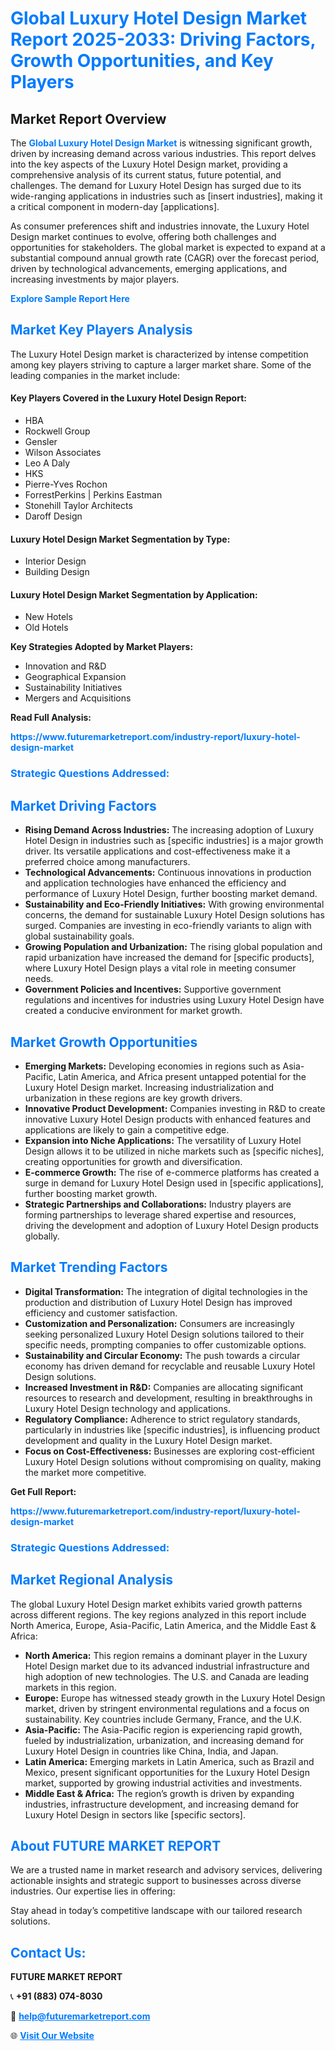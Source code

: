<h1 style="color: #007BFF;">Global Luxury Hotel Design Market Report 2025-2033: Driving Factors, Growth Opportunities, and Key Players</h1>

<section id="overview">
<h2>Market Report Overview</h2>
<p>The <a href="https://www.futuremarketreport.com/industry-report/luxury-hotel-design-market" style="color: #007BFF; text-decoration: none;"><strong>Global Luxury Hotel Design Market</strong></a> is witnessing significant growth, driven by increasing demand across various industries. This report delves into the key aspects of the Luxury Hotel Design market, providing a comprehensive analysis of its current status, future potential, and challenges. The demand for Luxury Hotel Design has surged due to its wide-ranging applications in industries such as [insert industries], making it a critical component in modern-day [applications].</p>
<p>As consumer preferences shift and industries innovate, the Luxury Hotel Design market continues to evolve, offering both challenges and opportunities for stakeholders. The global market is expected to expand at a substantial compound annual growth rate (CAGR) over the forecast period, driven by technological advancements, emerging applications, and increasing investments by major players.</p>
</section>

<section id="overview">
<p><a href="https://www.futuremarketreport.com/request-sample/reportId=43565" style="color: #007BFF; text-decoration: none;"><strong>Explore Sample Report Here</strong></a></p>
</section>

<section id="key-players">
<h2 style="color: #007BFF;">Market Key Players Analysis</h2>
<p>The Luxury Hotel Design market is characterized by intense competition among key players striving to capture a larger market share. Some of the leading companies in the market include:</p>
<h4>Key Players Covered in the Luxury Hotel Design Report:</h4>
<ul><li>HBA</li><li>Rockwell Group</li><li>Gensler</li><li>Wilson Associates</li><li>Leo A Daly</li><li>HKS</li><li>Pierre-Yves Rochon</li><li>ForrestPerkins | Perkins Eastman</li><li>Stonehill Taylor Architects</li><li>Daroff Design</li></ul>
<h4>Luxury Hotel Design Market Segmentation by Type:</h4>
<ul><li>Interior Design</li><li>Building Design</li></ul>

<h4>Luxury Hotel Design Market Segmentation by Application:</h4>
<ul><li>New Hotels</li><li>Old Hotels</li></ul>
<p><strong>Key Strategies Adopted by Market Players:</strong></p>
<ul>
<li>Innovation and R&D</li>
<li>Geographical Expansion</li>
<li>Sustainability Initiatives</li>
<li>Mergers and Acquisitions</li>
</ul>
</section>

<section>
<p><strong>Read Full Analysis: </strong></p><a href="https://www.futuremarketreport.com/industry-report/luxury-hotel-design-market" style="color: #007BFF; text-decoration: none;"><strong>https://www.futuremarketreport.com/industry-report/luxury-hotel-design-market</strong></a>
<h3 style="color: #007BFF;">Strategic Questions Addressed:</h3>
</section>

<section id="driving-factors">
<h2 style="color: #007BFF;">Market Driving Factors</h2>
<ul>
<li><strong>Rising Demand Across Industries:</strong> The increasing adoption of Luxury Hotel Design in industries such as [specific industries] is a major growth driver. Its versatile applications and cost-effectiveness make it a preferred choice among manufacturers.</li>
<li><strong>Technological Advancements:</strong> Continuous innovations in production and application technologies have enhanced the efficiency and performance of Luxury Hotel Design, further boosting market demand.</li>
<li><strong>Sustainability and Eco-Friendly Initiatives:</strong> With growing environmental concerns, the demand for sustainable Luxury Hotel Design solutions has surged. Companies are investing in eco-friendly variants to align with global sustainability goals.</li>
<li><strong>Growing Population and Urbanization:</strong> The rising global population and rapid urbanization have increased the demand for [specific products], where Luxury Hotel Design plays a vital role in meeting consumer needs.</li>
<li><strong>Government Policies and Incentives:</strong> Supportive government regulations and incentives for industries using Luxury Hotel Design have created a conducive environment for market growth.</li>
</ul>
</section>

<section id="growth-opportunities">
<h2 style="color: #007BFF;">Market Growth Opportunities</h2>
<ul>
<li><strong>Emerging Markets:</strong> Developing economies in regions such as Asia-Pacific, Latin America, and Africa present untapped potential for the Luxury Hotel Design market. Increasing industrialization and urbanization in these regions are key growth drivers.</li>
<li><strong>Innovative Product Development:</strong> Companies investing in R&D to create innovative Luxury Hotel Design products with enhanced features and applications are likely to gain a competitive edge.</li>
<li><strong>Expansion into Niche Applications:</strong> The versatility of Luxury Hotel Design allows it to be utilized in niche markets such as [specific niches], creating opportunities for growth and diversification.</li>
<li><strong>E-commerce Growth:</strong> The rise of e-commerce platforms has created a surge in demand for Luxury Hotel Design used in [specific applications], further boosting market growth.</li>
<li><strong>Strategic Partnerships and Collaborations:</strong> Industry players are forming partnerships to leverage shared expertise and resources, driving the development and adoption of Luxury Hotel Design products globally.</li>
</ul>
</section>

<section id="trending-factors">
<h2 style="color: #007BFF;">Market Trending Factors</h2>
<ul>
<li><strong>Digital Transformation:</strong> The integration of digital technologies in the production and distribution of Luxury Hotel Design has improved efficiency and customer satisfaction.</li>
<li><strong>Customization and Personalization:</strong> Consumers are increasingly seeking personalized Luxury Hotel Design solutions tailored to their specific needs, prompting companies to offer customizable options.</li>
<li><strong>Sustainability and Circular Economy:</strong> The push towards a circular economy has driven demand for recyclable and reusable Luxury Hotel Design solutions.</li>
<li><strong>Increased Investment in R&D:</strong> Companies are allocating significant resources to research and development, resulting in breakthroughs in Luxury Hotel Design technology and applications.</li>
<li><strong>Regulatory Compliance:</strong> Adherence to strict regulatory standards, particularly in industries like [specific industries], is influencing product development and quality in the Luxury Hotel Design market.</li>
<li><strong>Focus on Cost-Effectiveness:</strong> Businesses are exploring cost-efficient Luxury Hotel Design solutions without compromising on quality, making the market more competitive.</li>
</ul>
</section>

<section>
<p><strong>Get Full Report: </strong></p><a href="https://www.futuremarketreport.com/industry-report/luxury-hotel-design-market" style="color: #007BFF; text-decoration: none;"><strong>https://www.futuremarketreport.com/industry-report/luxury-hotel-design-market</strong></a>
<h3 style="color: #007BFF;">Strategic Questions Addressed:</h3>
</section>


<section id="regional-analysis">
<h2 style="color: #007BFF;">Market Regional Analysis</h2>
<p>The global Luxury Hotel Design market exhibits varied growth patterns across different regions. The key regions analyzed in this report include North America, Europe, Asia-Pacific, Latin America, and the Middle East & Africa:</p>
<ul>
<li><strong>North America:</strong> This region remains a dominant player in the Luxury Hotel Design market due to its advanced industrial infrastructure and high adoption of new technologies. The U.S. and Canada are leading markets in this region.</li>
<li><strong>Europe:</strong> Europe has witnessed steady growth in the Luxury Hotel Design market, driven by stringent environmental regulations and a focus on sustainability. Key countries include Germany, France, and the U.K.</li>
<li><strong>Asia-Pacific:</strong> The Asia-Pacific region is experiencing rapid growth, fueled by industrialization, urbanization, and increasing demand for Luxury Hotel Design in countries like China, India, and Japan.</li>
<li><strong>Latin America:</strong> Emerging markets in Latin America, such as Brazil and Mexico, present significant opportunities for the Luxury Hotel Design market, supported by growing industrial activities and investments.</li>
<li><strong>Middle East & Africa:</strong> The region’s growth is driven by expanding industries, infrastructure development, and increasing demand for Luxury Hotel Design in sectors like [specific sectors].</li>
</ul>
</section>

<footer>
<h2 style="color: #007BFF;">About FUTURE MARKET REPORT</h2>
<p>We are a trusted name in market research and advisory services, delivering actionable insights and strategic support to businesses across diverse industries. Our expertise lies in offering:</p>

<p>Stay ahead in today’s competitive landscape with our tailored research solutions.</p>

<h2 style="color: #007BFF;">Contact Us:</h2>
<p><strong>FUTURE MARKET REPORT</strong></p>
<p>📞 <strong>+91 (883) 074-8030</strong></p>
<p>📧 <strong><a href="mailto:help@futuremarketreport.com" style="color: #007BFF;">help@futuremarketreport.com</a></strong></p>
<p>🌐 <strong><a href="https://www.futuremarketreport.com/" style="color: #007BFF;">Visit Our Website</a></strong></p>
</footer>